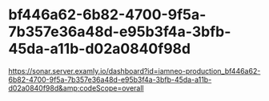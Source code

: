 # bf446a62-6b82-4700-9f5a-7b357e36a48d-e95b3f4a-3bfb-45da-a11b-d02a0840f98d
https://sonar.server.examly.io/dashboard?id=iamneo-production_bf446a62-6b82-4700-9f5a-7b357e36a48d-e95b3f4a-3bfb-45da-a11b-d02a0840f98d&amp;codeScope=overall

